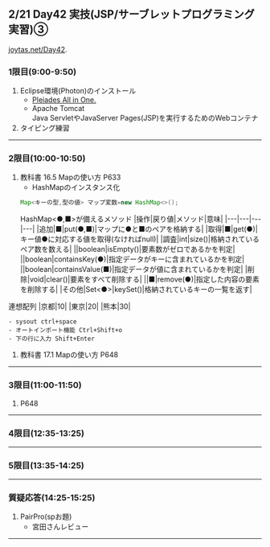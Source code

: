 ## 2/21 Day42 実技(JSP/サーブレットプログラミング実習)③
[joytas.net/Day42]().
### 1限目(9:00-9:50)
1. Eclipse環境(Photon)のインストール
	- [Pleiades All in One.](https://mergedoc.osdn.jp/)
	- Apache Tomcat  
	Java ServletやJavaServer Pages(JSP)を実行するためのWebコンテナ
1. タイピング練習
---
### 2限目(10:00-10:50)
1. 教科書 16.5 Mapの使い方 P633
	- HashMapのインスタンス化
	~~~java
	Map<キーの型,型の値> マップ変数=new HashMap<>();
	~~~
	HashMap<●,■>が備えるメソッド
	|操作|戻り値|メソッド|意味|
	|---|---|---|---|
	|追加|■|put(●,■)|マップに●と■のペアを格納する|
	|取得|■|get(●)|キー値●に対応する値を取得(なければnull)|
	|調査|int|size()|格納されているペア数を数える|
	||boolean|isEmpty()|要素数がゼロであるかを判定|
	||boolean|containsKey(●)|指定データがキーに含まれているかを判定|
	||boolean|containsValue(■)|指定データが値に含まれているかを判定|
	|削除|void|clear()|要素をすべて削除する|
	||■|remove(●)|指定した内容の要素を削除する|
	|その他|Set<●>|keySet()|格納されているキーの一覧を返す|

連想配列
|京都|10|
|東京|20|
|熊本|30|

	- sysout ctrl+space
	- オートインポート機能 Ctrl+Shift+o
	- 下の行に入力 Shift+Enter
1. 教科書 17.1 Mapの使い方 P648
---
### 3限目(11:00-11:50)
1. P648
---
### 4限目(12:35-13:25)
---
### 5限目(13:35-14:25)
---
### 質疑応答(14:25-15:25)
1. PairPro(spお題)
	- 宮田さんレビュー
----
